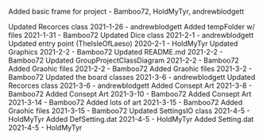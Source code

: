 Added basic frame for project - Bamboo72, HoldMyTyr, andrewblodgett

Updated Recorces class 2021-1-26 - andrewblodgett
Added tempFolder w/ files 2021-1-31 - Bamboo72
Updated Dice class 2021-2-1 - andrewblodgett
Updated entry point (TheIsleOfLaeso)  2020-2-1 - HoldMyTyr
Updated Graphics 2021-2-2 - Bamboo72
Updated README.md 2021-2-2 - Bamboo72
Updated GroupProjectClassDiagram 2021-2-2 - Bamboo72
Added Graohic files 2021-2-2 - Bamboo72
Added Graohic files 2021-3-2 - Bamboo72
Updated the board classes 2021-3-6 - andrewblodgett
Updated Recorces class 2021-3-6 - andrewblodgett
Added Consept Art 2021-3-8 - Bamboo72
Added Consept Art 2021-3-10 - Bamboo72
Added Consept Art  2021-3-14 - Bamboo72
Added lots of art 2021-3-15 - Bamboo72
Added Graohic files 2021-3-15 - Bamboo72
Updated SettingsIO class 2021-4-5 - HoldMyTyr
Added DefSetting.dat 2021-4-5 - HoldMyTyr
Added Setting.dat 2021-4-5 - HoldMyTyr
